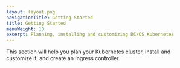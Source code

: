 ```yaml
---
layout: layout.pug
navigationTitle: Getting Started
title: Getting Started
menuWeight: 10
excerpt: Planning, installing and customizing DC/OS Kubernetes
---
```


This section will help you plan your Kubernetes cluster, install and customize it, and create an Ingress controller.

